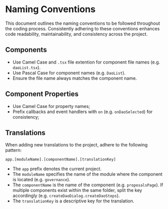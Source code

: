 # Naming Conventions

This document outlines the naming conventions to be followed throughout the coding process. Consistently adhering to
these conventions enhances code readability, maintainability, and consistency across the project.

## Components

-   Use Camel Case and `.tsx` file extention for component file names (e.g. `daoList.tsx`).
-   Use Pascal Case for component names (e.g. `DaoList`).
-   Ensure the file name always matches the component name.

## Component Properties

-   Use Camel Case for property names;
-   Prefix callbacks and event handlers with `on` (e.g. `onDaoSelected`) for consistency;

## Translations

When adding new translations to the project, adhere to the following pattern:

```
app.[moduleName].[componentName].[translationKey]
```

-   The `app` prefix denotes the current project.
-   The `moduleName` specifies the name of the module where the component is located (e.g. `governance`).
-   The `componentName` is the name of the component (e.g. `proposalsPage`). If multiple components exist within the
    same folder, split the key accordingly (e.g. `createDaoDialog.createDaoSteps`).
-   The `translationKey` is a descriptive key for the translation.
